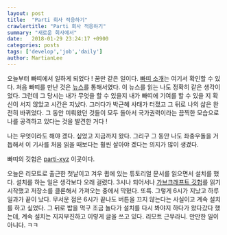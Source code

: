 ```yaml
---
layout: post
title:  "Parti 회사 적응하기"
crawlertitle: "Parti 회사 적응하기"
summary: "새로운 회사에서"
date:   2018-01-29 23:24:17 +0900
categories: posts
tags: ['develop','job','daily']
author: MartianLee
---
```


오늘부터 빠띠에서 일하게 되었다 ! 꿈만 같은 일이다. [빠띠 소개][parti33]는 여기서 확인할 수 있다. 처음 빠띠를 만난 것은 [뉴스][parti44]를 통해서였다. 이 뉴스를 읽는 나도 정확히 같은 생각이었다. 그런데 그 당시는 내가 무엇을 할 수 있을지 내가 빠띠에 기여를 할 수 있을 지 확신이 서지 않았고 시간은 지났다. 그러다가 박근혜 사태가 터졌고 그 뒤로 나의 삶은 완전히 바뀌었다. 그 동안 미뤄왔던 것들이 모두 돌아서 국가권력이라는 끔찍한 모습으로 나를 공격하고 있다는 것을 발견한 거다 !

나는 무엇이라도 해야 겠다. 싶었고 지금까지 왔다. 그리구 그 동안 나도 좌충우돌을 거듭해서 이 기사를 처음 읽을 때보다는 훨씬 살아야 겠다는 의지가 많이 생겼다.

빠띠의 깃헙은 [parti-xyz][parti22] 이곳이다.

오늘은 리모트로 출근한 첫날이고 겨우 큅에 있는 튜토리얼 문서를 읽으면서 설치를 했다. 설치를 하는 일은 생각보다 오래 걸렸다. 3시나 되어서나 [가브크래프트 깃헙][parti11]를 읽기 시작했고 저장소를 클론해서 가져오는 중에서 막혔다. 또륵. 그렇게 6시가 지났고 하루 일과가 끝이 났다. 무서운 점은 6시가 끝나도 버튼을 끄지 않는다는 사실이고 계속 설치를 하고 싶었다. 그 뒤로 밥을 먹구 조금 놀다가 설치를 다시 봐야지 하다가 왔다갔다 했는데, 계속 설치는 지지부진하고 이렇게 글을 쓰고 있다. 리모트 근무라니. 만만한 일이 아니다. ㅋㅋ


[parti11]: https://github.com/parti-coop/govcraft
[parti22]: https://github.com/parti-coop
[parti33]: https://docs.parti.xyz/
[parti44]: http://h21.hani.co.kr/arti/society/society_general/41891.html
